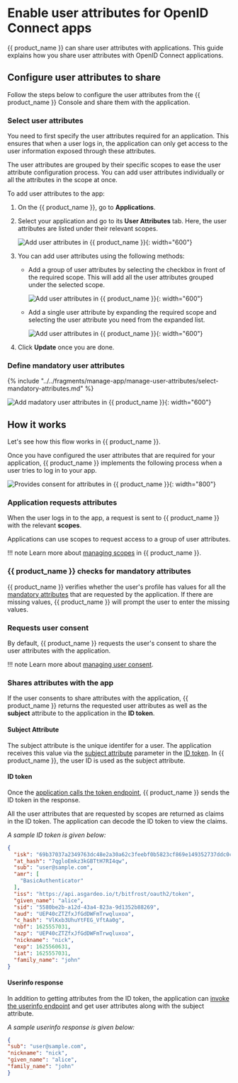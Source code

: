 # Enable user attributes for OpenID Connect apps

{{ product_name }} can share user attributes with applications. This guide explains how you share user attributes with OpenID Connect applications.

## Configure user attributes to share
Follow the steps below to configure the user attributes from the {{ product_name }} Console and share them with the application.

### Select user attributes

You need to first specify the user attributes required for an application. This ensures that when a user logs in, the application can only get access to the user information exposed through these attributes.

The user attributes are grouped by their specific scopes to ease the user attribute configuration process. You can add user attributes individually or all the attributes in the scope at once.

To add user attributes to the app:

1. On the {{ product_name }}, go to **Applications**.
2. Select your application and go to its **User Attributes** tab. Here, the user attributes are listed under their relevant scopes.

   ![Add user attributes in {{ product_name }}]({{base_path}}/assets/img/guides/applications/attributes/oidc/add-user-attributes-list-grouped-user-attributes.png){: width="600"}

3. You can add user attributes using the following methods:

   - Add a group of user attributes by selecting the checkbox in front of the required scope. This will add all the user attributes grouped under the selected scope.

      ![Add user attributes in {{ product_name }}]({{base_path}}/assets/img/guides/applications/attributes/oidc/add-user-attribute-select-scope.png){: width="600"}

   - Add a single user attribute by expanding the required scope and selecting the user attribute you need from the expanded list.

      ![Add user attributes in {{ product_name }}]({{base_path}}/assets/img/guides/applications/attributes/oidc/add-user-attribute-select-user-attribute.png){: width="600"}

4. Click **Update** once you are done.

### Define mandatory user attributes

{% include "../../fragments/manage-app/manage-user-attributes/select-mandatory-attributes.md" %}

![Add madatory user attributes in {{ product_name }}]({{base_path}}/assets/img/guides/applications/attributes/oidc/add-mandatory-user-attributes.png){: width="600"}

## How it works

Let's see how this flow works in {{ product_name }}.

Once you have configured the user attributes that are required for your application, {{ product_name }} implements the following process when a user tries to log in to your app.

![Provides consent for attributes in {{ product_name }}]({{base_path}}/assets/img/guides/applications/attributes/oidc/how-it-works.png){: width="800"}

### Application requests attributes

When the user logs in to the app, a request is sent to {{ product_name }} with the relevant **scopes**.

Applications can use scopes to request access to a group of user attributes.

!!! note
      Learn more about [managing scopes]({{base_path}}/guides/users/attributes/manage-scopes/) in {{ product_name }}.

### {{ product_name }} checks for mandatory attributes

{{ product_name }} verifies whether the user's profile has values for all the [mandatory attributes](#define-mandatory-user-attributes) that are requested by the application. If there are missing values, {{ product_name }} will prompt the user to enter the missing values.

### Requests user consent

By default, {{ product_name }} requests the user's consent to share the user attributes with the application.

!!! note
      Learn more about [managing user consent]({{base_path}}/guides/authentication/manage-consent-for-attributes/).

### Shares attributes with the app

If the user consents to share attributes with the application, {{ product_name }} returns the requested user attributes as well as the **subject** attribute to the application in the **ID token**.

#### Subject Attribute
  
The subject attribute is the unique identifer for a user. The application receives this value via the [subject attribute](#subject-attribute) parameter in the [ID token](#id-token). In {{ product_name }}, the user ID is used as the subject attribute.

#### ID token

Once the [application calls the token endpoint]({{base_path}}/guides/authentication/oidc/implement-auth-code/#get-tokens), {{ product_name }} sends the ID token in the response.

All the user attributes that are requested by scopes are returned as claims in the ID token. The application can decode the ID token to view the claims.

_A sample ID token is given below:_

``` json
{
  "isk": "69b37037a2349763dc48e2a30a62c3feebf0b5823cf869e149352737ddc0ca63",
  "at_hash": "7qgloEmkz3kGBTtH7RI4qw",
  "sub": "user@sample.com",
  "amr": [
    "BasicAuthenticator"
  ],
  "iss": "https://api.asgardeo.io/t/bitfrost/oauth2/token",
  "given_name": "alice",
  "sid": "5580be2b-a12d-43a4-823a-9d1352b88269",
  "aud": "UEP40cZTZfxJfGdDWFmTrwqluxoa",
  "c_hash": "VlKxb3UhuYtFEG_VftAa0g",
  "nbf": 1625557031,
  "azp": "UEP40cZTZfxJfGdDWFmTrwqluxoa",
  "nickname": "nick",
  "exp": 1625560631,
  "iat": 1625557031,
  "family_name": "john"
}
```
  
#### Userinfo response

In addition to getting attributes from the ID token, the application can [invoke the userinfo endpoint]({{base_path}}/guides/authentication/oidc/implement-auth-code/#retrieve-user-details) and get user attributes along with the subject attribute.

_A sample userinfo response is given below:_

```json
{
"sub": "user@sample.com",
"nickname": "nick",
"given_name": "alice",
"family_name": "john"
}
```